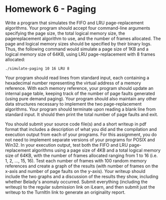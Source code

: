 # Homework 6 - Paging

Write a program that simulates the FIFO and LRU page-replacement algorithms. Your program should
accept four command-line arguments specifying the page size, the total logical memory size, the pagereplacement
algorithm to use, and the number of frames allocated. The page and logical memory sizes
should be specified by their binary logs. Thus, the following command would simulate a page size of
1KB and a logical memory size of 64KB, using LRU page-replacement with 8 frames allocated:

    ./simulate-paging 10 16 LRU 8
    
Your program should read lines from standard input, each containing a hexadecimal number
representing the virtual address of a memory reference. With each memory reference, your program
should update an internal page table, keeping track of the number of page faults generated (using pure
demand paging). Your program should also maintain any other data structures necessary to implement
the two page-replacement algorithms. Your program should terminate upon reading a blank line from
standard input. It should then print the total number of page faults and exit.

You should submit your source code file(s) and a short writeup in pdf format that includes a description
of what you did and the compilation and execution output from each of your programs. For this
assignment, you do not need to implement separate versions of your programs for POSIX and Win32.
In your execution output, test both the FIFO and LRU page-replacement algorithms using a page size
of 4KB and a total logical memory size of 64KB, with the number of frames allocated ranging from 1
to 16 (i.e. 1, 2, ..., 15, 16). Test each number of frames with 100 random memory references and create
a graph of the results (with number of frames on the x-axis and number of page faults on the y-axis).
Your writeup should include the two graphs and a discussion of the results they show, including
whether Belady's anomaly occurred. Submit everything (including the writeup) to the regular
submission link on iLearn, and then submit just the writeup to the TurnItIn link to generate an
originality report.
